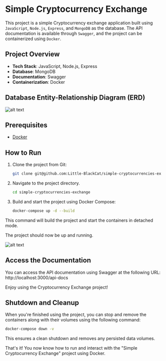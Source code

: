 # Simple Cryptocurrency Exchange

This project is a simple Cryptocurrency exchange application built using `JavaScript`, `Node.js`, `Express`, and `MongoDB` as the database. The API documentation is available through `Swagger`, and the project can be containerized using `Docker`.

## Project Overview

- **Tech Stack**: JavaScript, Node.js, Express
- **Database**: MongoDB
- **Documentation**: Swagger
- **Containerization**: Docker

## Database Entity-Relationship Diagram (ERD)

![alt text](https://github.com/Little-BlackCat/simple-cryptocurrencies-exchange/blob/main/src/assets/view.png "view")

## Prerequisites

- [Docker](https://www.docker.com/get-started/)

## How to Run

1. Clone the project from Git:

   ```bash
   git clone git@github.com:Little-BlackCat/simple-cryptocurrencies-exchange.git
   ```
2. Navigate to the project directory.
    ```bash
    cd simple-cryptocurrencies-exchange
    ```
3. Build and start the project using Docker Compose:
    ```bash
    docker-compose up -d --build
    ```
This command will build the project and start the containers in detached mode.

The project should now be up and running.

![alt text](https://github.com/Little-BlackCat/simple-cryptocurrencies-exchange/blob/main/src/assets/view.png "view")

## Access the Documentation
You can access the API documentation using Swagger at the following URL:
http://localhost:3000/api-docs

Enjoy using the Cryptocurrency Exchange project!

## Shutdown and Cleanup

When you're finished using the project, you can stop and remove the containers along with their volumes using the following command:
```bash
docker-compose down -v
```

This ensures a clean shutdown and removes any persisted data volumes.

That's it! You now know how to run and interact with the "Simple Cryptocurrency Exchange" project using Docker.
